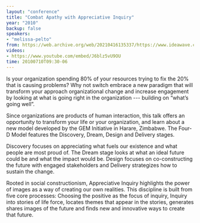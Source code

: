 ```yaml
---
layout: "conference"
title: "Combat Apathy with Appreciative Inquiry"
year: "2010"
backup: false
speakers:
- "melissa-pelto"
from: https://web.archive.org/web/20210416135337/https://www.ideawave.ca/the-conference/combat-apathy-with-appreciative-inquiry
videos:
- https://www.youtube.com/embed/J6blz5vU9OU
time: 20100710T09:30-06
---
```


Is your organization spending 80% of your resources trying to fix the 20% that
is causing problems? Why not switch embrace a new paradigm that will transform
your approach organizational change and increase engagement by looking at what
is going right in the organization --- building on “what’s going well”.  

Since organizations are products of human interaction, this talk offers an
opportunity to transform your life or your organization, and learn about a new
model developed by the GEM Initiative in Harare, Zimbabwe. The Four-D Model
features the Discovery, Dream, Design and Delivery stages.  

Discovery focuses on appreciating what fuels our existence and what people are
most proud of. The Dream stage looks at what an ideal future could be and what
the impact would be. Design focuses on co-constructing the future with engaged
stakeholders and Delivery strategizes how to sustain the change.  

Rooted in social constructionism, Appreciative Inquiry highlights the power of
images as a way of creating our own realities. This discipline is built from
five core processes: Choosing the positive as the focus of inquiry, Inquiry
into stories of life force, locates themes that appear in the stories,
generates shares images of the future and finds new and innovative ways to
create that future.
